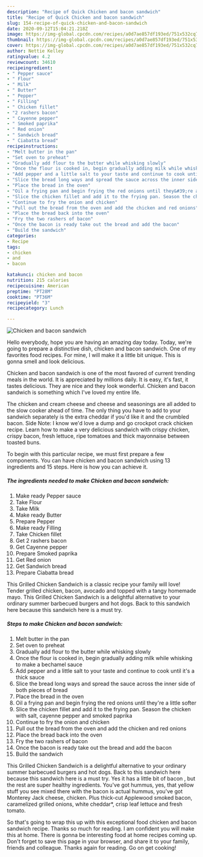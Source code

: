 ```yaml
---
description: "Recipe of Quick Chicken and bacon sandwich"
title: "Recipe of Quick Chicken and bacon sandwich"
slug: 154-recipe-of-quick-chicken-and-bacon-sandwich
date: 2020-09-12T15:04:21.218Z
image: https://img-global.cpcdn.com/recipes/a0d7ae857df193ed/751x532cq70/chicken-and-bacon-sandwich-recipe-main-photo.jpg
thumbnail: https://img-global.cpcdn.com/recipes/a0d7ae857df193ed/751x532cq70/chicken-and-bacon-sandwich-recipe-main-photo.jpg
cover: https://img-global.cpcdn.com/recipes/a0d7ae857df193ed/751x532cq70/chicken-and-bacon-sandwich-recipe-main-photo.jpg
author: Nettie Kelley
ratingvalue: 4.2
reviewcount: 34610
recipeingredient:
- " Pepper sauce"
- " Flour"
- " Milk"
- " Butter"
- " Pepper"
- " Filling"
- " Chicken fillet"
- "2 rashers bacon"
- " Cayenne pepper"
- " Smoked paprika"
- " Red onion"
- " Sandwich bread"
- " Ciabatta bread"
recipeinstructions:
- "Melt butter in the pan"
- "Set oven to preheat"
- "Gradually add flour to the butter while whisking slowly"
- "Once the flour is cooked in, begin gradually adding milk while whisking to make a bechamel sauce"
- "Add pepper and a little salt to your taste and continue to cook until it&#39;s a thick sauce"
- "Slice the bread long ways and spread the sauce across the inner side of both pieces of bread"
- "Place the bread in the oven"
- "Oil a frying pan and begin frying the red onions until they&#39;re a little softer"
- "Slice the chicken fillet and add it to the frying pan. Season the chicken with salt, cayenne pepper and smoked paprika"
- "Continue to fry the onion and chicken"
- "Pull out the bread from the oven and add the chicken and red onions"
- "Place the bread back into the oven"
- "Fry the two rashers of bacon"
- "Once the bacon is ready take out the bread and add the bacon"
- "Build the sandwich"
categories:
- Recipe
tags:
- chicken
- and
- bacon

katakunci: chicken and bacon 
nutrition: 215 calories
recipecuisine: American
preptime: "PT28M"
cooktime: "PT36M"
recipeyield: "3"
recipecategory: Lunch

---
```



![Chicken and bacon sandwich](https://img-global.cpcdn.com/recipes/a0d7ae857df193ed/751x532cq70/chicken-and-bacon-sandwich-recipe-main-photo.jpg)

Hello everybody, hope you are having an amazing day today. Today, we're going to prepare a distinctive dish, chicken and bacon sandwich. One of my favorites food recipes. For mine, I will make it a little bit unique. This is gonna smell and look delicious.

Chicken and bacon sandwich is one of the most favored of current trending meals in the world. It is appreciated by millions daily. It is easy, it's fast, it tastes delicious. They are nice and they look wonderful. Chicken and bacon sandwich is something which I've loved my entire life.

The chicken and cream cheese and cheese and seasonings are all added to the slow cooker ahead of time. The only thing you have to add to your sandwich separately is the extra cheddar if you&#39;d like it and the crumbled bacon. Side Note: I know we&#39;d love a dump and go crockpot crack chicken recipe. Learn how to make a very delicious sandwich with crispy chicken, crispy bacon, fresh lettuce, ripe tomatoes and thick mayonnaise between toasted buns.


To begin with this particular recipe, we must first prepare a few components. You can have chicken and bacon sandwich using 13 ingredients and 15 steps. Here is how you can achieve it.

<!--inarticleads1-->

##### The ingredients needed to make Chicken and bacon sandwich:

1. Make ready  Pepper sauce
1. Take  Flour
1. Take  Milk
1. Make ready  Butter
1. Prepare  Pepper
1. Make ready  Filling
1. Take  Chicken fillet
1. Get 2 rashers bacon
1. Get  Cayenne pepper
1. Prepare  Smoked paprika
1. Get  Red onion
1. Get  Sandwich bread
1. Prepare  Ciabatta bread


This Grilled Chicken Sandwich is a classic recipe your family will love! Tender grilled chicken, bacon, avocado and topped with a tangy homemade mayo. This Grilled Chicken Sandwich is a delightful alternative to your ordinary summer barbecued burgers and hot dogs. Back to this sandwich here because this sandwich here is a must try. 

<!--inarticleads2-->

##### Steps to make Chicken and bacon sandwich:

1. Melt butter in the pan
1. Set oven to preheat
1. Gradually add flour to the butter while whisking slowly
1. Once the flour is cooked in, begin gradually adding milk while whisking to make a bechamel sauce
1. Add pepper and a little salt to your taste and continue to cook until it&#39;s a thick sauce
1. Slice the bread long ways and spread the sauce across the inner side of both pieces of bread
1. Place the bread in the oven
1. Oil a frying pan and begin frying the red onions until they&#39;re a little softer
1. Slice the chicken fillet and add it to the frying pan. Season the chicken with salt, cayenne pepper and smoked paprika
1. Continue to fry the onion and chicken
1. Pull out the bread from the oven and add the chicken and red onions
1. Place the bread back into the oven
1. Fry the two rashers of bacon
1. Once the bacon is ready take out the bread and add the bacon
1. Build the sandwich


This Grilled Chicken Sandwich is a delightful alternative to your ordinary summer barbecued burgers and hot dogs. Back to this sandwich here because this sandwich here is a must try. Yes it has a little bit of bacon , but the rest are super healthy ingredients. You&#39;ve got hummus, yes, that yellow stuff you see mixed there with the bacon is actual hummus, you&#39;ve got Monterey Jack cheese, chicken. Plus thick-cut Applewood smoked bacon, caramelized grilled onions, white cheddar*, crisp leaf lettuce and fresh tomato. 

So that's going to wrap this up with this exceptional food chicken and bacon sandwich recipe. Thanks so much for reading. I am confident you will make this at home. There is gonna be interesting food at home recipes coming up. Don't forget to save this page in your browser, and share it to your family, friends and colleague. Thanks again for reading. Go on get cooking!
